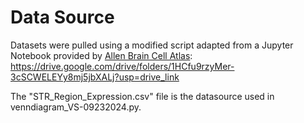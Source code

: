 # Data Source

Datasets were pulled using a modified script adapted from a Jupyter Notebook provided by [Allen Brain Cell Atlas](https://alleninstitute.github.io/abc_atlas_access/notebooks/10x_snRNASeq_tutorial_part_1.html): 
https://drive.google.com/drive/folders/1HCfu9rzyMer-3cSCWELEYy8mj5jbXALj?usp=drive_link

The "STR_Region_Expression.csv" file is the datasource used in venndiagram_VS-09232024.py.
